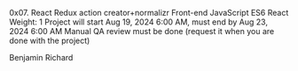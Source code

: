 0x07. React Redux action creator+normalizr
Front-end
JavaScript
ES6
React
Weight: 1
Project will start Aug 19, 2024 6:00 AM, must end by Aug 23, 2024 6:00 AM
Manual QA review must be done (request it when you are done with the project)

Benjamin Richard
